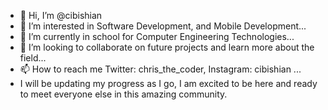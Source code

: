 - 👋 Hi, I’m @cibishian
- 👀 I’m interested in Software Development, and Mobile Development...
- 🌱 I’m currently in school for Computer Engineering Technologies...
- 💞️ I’m looking to collaborate on future projects and learn more about the field...
- 📫 How to reach me Twitter: chris_the_coder, Instagram: cibishian ...
- I will be updating my progress as I go, I am excited to be here and ready to meet everyone else in this amazing community.

<!---
cibishian/cibishian is a ✨ special ✨ repository because its `README.md` (this file) appears on your GitHub profile.
You can click the Preview link to take a look at your changes.
--->
